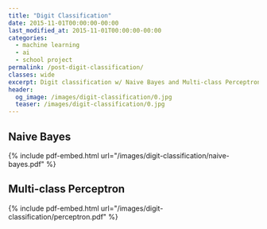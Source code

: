 ```yaml
---
title: "Digit Classification"
date: 2015-11-01T00:00:00-00:00
last_modified_at: 2015-11-01T00:00:00-00:00
categories:
  - machine learning
  - ai
  - school project
permalink: /post-digit-classification/
classes: wide
excerpt: Digit classification w/ Naive Bayes and Multi-class Perceptrons.
header:
  og_image: /images/digit-classification/0.jpg
  teaser: /images/digit-classification/0.jpg
---
```


## Naive Bayes

{% include pdf-embed.html url="/images/digit-classification/naive-bayes.pdf" %}

## Multi-class Perceptron

{% include pdf-embed.html url="/images/digit-classification/perceptron.pdf" %}
